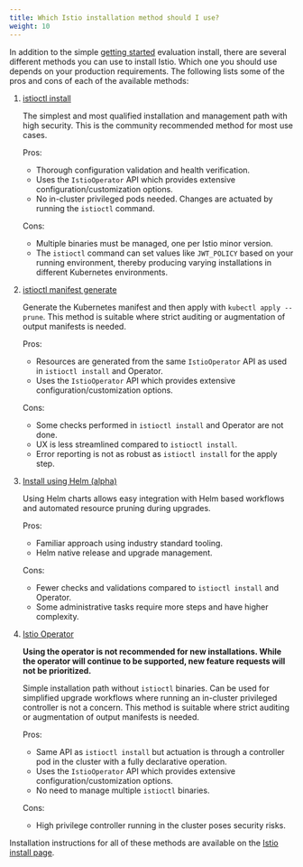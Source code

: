 ```yaml
---
title: Which Istio installation method should I use?
weight: 10
---
```


In addition to the simple [getting started](/docs/setup/getting-started) evaluation install, there are several different
methods you can use to install Istio. Which one you should use depends on your production requirements.
The following lists some of the pros and cons of each of the available methods:

1. [istioctl install](/docs/setup/install/istioctl/)

    The simplest and most qualified installation and management path with high security.
    This is the community recommended method for most use cases.

    Pros:

    - Thorough configuration validation and health verification.
    - Uses the `IstioOperator` API which provides extensive configuration/customization options.
    - No in-cluster privileged pods needed. Changes are actuated by running the `istioctl` command.

    Cons:

    - Multiple binaries must be managed, one per Istio minor version.
    - The `istioctl` command can set values like `JWT_POLICY` based on your running environment,
      thereby producing varying installations in different Kubernetes environments.

1. [istioctl manifest generate](/docs/setup/install/istioctl/#generate-a-manifest-before-installation)

    Generate the Kubernetes manifest and then apply with `kubectl apply --prune`.
    This method is suitable where strict auditing or augmentation of output manifests is needed.

    Pros:

    - Resources are generated from the same `IstioOperator` API as used in `istioctl install` and Operator.
    - Uses the `IstioOperator` API which provides extensive configuration/customization options.

    Cons:

    - Some checks performed in `istioctl install` and Operator are not done.
    - UX is less streamlined compared to `istioctl install`.
    - Error reporting is not as robust as `istioctl install` for the apply step.

1. [Install using Helm (alpha)](/docs/setup/install/helm/)

    Using Helm charts allows easy integration with Helm based workflows and automated resource pruning during upgrades.

    Pros:

    - Familiar approach using industry standard tooling.
    - Helm native release and upgrade management.

    Cons:

    - Fewer checks and validations compared to `istioctl install` and Operator.
    - Some administrative tasks require more steps and have higher complexity.

1. [Istio Operator](/docs/setup/install/operator/)

    **Using the operator is not recommended for new installations. While the operator will continue to be supported,
    new feature requests will not be prioritized.**

    Simple installation path without `istioctl` binaries. Can be used for simplified upgrade workflows where running an in-cluster privileged controller is not a concern.
    This method is suitable where strict auditing or augmentation of output manifests is needed.

    Pros:

    - Same API as `istioctl install` but actuation is through a controller pod in the cluster with a fully declarative operation.
    - Uses the `IstioOperator` API which provides extensive configuration/customization options.
    - No need to manage multiple `istioctl` binaries.

    Cons:

    - High privilege controller running in the cluster poses security risks.

Installation instructions for all of these methods are available on the [Istio install page](/docs/setup/install).
